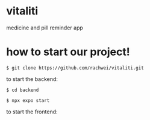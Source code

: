 # vitaliti
medicine and pill reminder app


# how to start our project!
```$ git clone https://github.com/rachwei/vitaliti.git```

to start the backend:

```$ cd backend```

```$ npx expo start```

to start the frontend:

